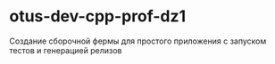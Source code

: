 # otus-dev-cpp-prof-dz1
Cоздание сборочной фермы для простого приложения c запуском тестов и генерацией релизов
